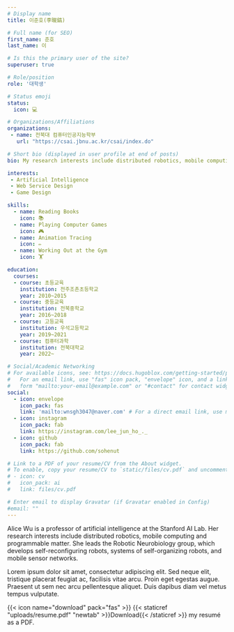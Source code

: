 ```yaml
---
# Display name
title: 이준호(李晙鎬)

# Full name (for SEO)
first_name: 준호
last_name: 이

# Is this the primary user of the site?
superuser: true

# Role/position
role: '대학생'

# Status emoji
status:
  icon: 💻

# Organizations/Affiliations
organizations:
 - name: 전북대 컴퓨터인공지능학부
   url: "https://csai.jbnu.ac.kr/csai/index.do"

# Short bio (displayed in user profile at end of posts)
bio: My research interests include distributed robotics, mobile computing and programmable matter.

interests:
 - Artificial Intelligence
 - Web Service Design
 - Game Design

skills:
  - name: Reading Books
    icon: 📚
  - name: Playing Computer Games
    icon: 🎮
  - name: Animation Tracing
    icon: ✏️
  - name: Working Out at the Gym
    icon: 🏋️

education:
  courses:
  - course: 초등교육
    institution: 전주조촌초등학교
    year: 2010~2015
  - course: 중등교육
    institution: 전북중학교
    year: 2016~2018
  - course: 고등교육
    institution: 우석고등학교
    year: 2019~2021
  - course: 컴퓨터과학
    institution: 전북대학교
    year: 2022~

# Social/Academic Networking
# For available icons, see: https://docs.hugoblox.com/getting-started/page-builder/#icons
#   For an email link, use "fas" icon pack, "envelope" icon, and a link in the
#   form "mailto:your-email@example.com" or "#contact" for contact widget.
social:
  - icon: envelope
    icon_pack: fas
    link: 'mailto:wnsgh3047@naver.com' # For a direct email link, use mailto:test@example.org".
  - icon: instagram
    icon_pack: fab
    link: https://instagram.com/lee_jun_ho_._
  - icon: github
    icon_pack: fab
    link: https://github.com/sohenut

# Link to a PDF of your resume/CV from the About widget.
# To enable, copy your resume/CV to `static/files/cv.pdf` and uncomment the lines below.
# - icon: cv
#   icon_pack: ai
#   link: files/cv.pdf

# Enter email to display Gravatar (if Gravatar enabled in Config)
#email: ""
---
```


Alice Wu is a professor of artificial intelligence at the Stanford AI Lab. Her research interests include distributed robotics, mobile computing and programmable matter. She leads the Robotic Neurobiology group, which develops self-reconfiguring robots, systems of self-organizing robots, and mobile sensor networks.

Lorem ipsum dolor sit amet, consectetur adipiscing elit. Sed neque elit, tristique placerat feugiat ac, facilisis vitae arcu. Proin eget egestas augue. Praesent ut sem nec arcu pellentesque aliquet. Duis dapibus diam vel metus tempus vulputate.

{{< icon name="download" pack="fas" >}} {{< staticref "uploads/resume.pdf" "newtab" >}}Download{{< /staticref >}} my resumé as a PDF.
